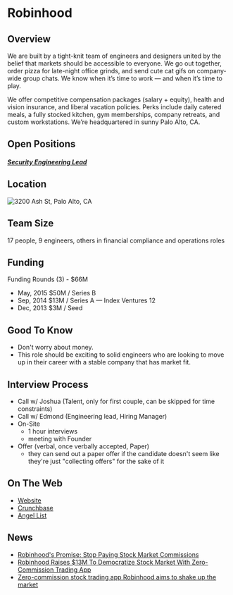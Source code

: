 # Robinhood

## Overview
We are built by a tight-knit team of engineers and designers united by the belief that markets should be accessible to everyone. We go out together, order pizza for late-night office grinds, and send cute cat gifs on company-wide group chats. We know when it’s time to work — and when it’s time to play.

We offer competitive compensation packages (salary + equity), health and vision insurance, and liberal vacation policies. Perks include daily catered meals, a fully stocked kitchen, gym memberships, company retreats, and custom workstations.  We’re headquartered in sunny Palo Alto, CA.

## Open Positions
##### [Security Engineering Lead](security-engineering-lead.md)

## Location
![3200 Ash St, Palo Alto, CA](https://maps.googleapis.com/maps/api/staticmap?center=3200+Ash+St,+Palo+Alto,+CA&zoom=13&scale=false&size=600x300&maptype=roadmap&format=png&visual_refresh=true&markers=size:mid%7Ccolor:0xff0000%7Clabel:%7C3200+Ash+St.,+Palo+Alto,+CA)

## Team Size
17 people, 9 engineers, others in financial compliance and operations roles

## Funding
Funding Rounds (3) - $66M
+ May, 2015	$50M / Series B
+ Sep, 2014	$13M / Series A	—	Index Ventures	12
+ Dec, 2013	$3M / Seed

## Good To Know
+ Don't worry about money.
+ This role should be exciting to solid engineers who are looking to move up in their career with a stable company that has market fit.

## Interview Process
+ Call w/ Joshua (Talent, only for first couple, can be skipped for time constraints)
+ Call w/ Edmond (Engineering lead, Hiring Manager)
+ On-Site
  + 1 hour interviews
  + meeting with Founder
+ Offer (verbal, once verbally accepted, Paper)
  + they can send out a paper offer if the candidate doesn't seem like they're just "collecting offers" for the sake of it

## On The Web
+ [Website](http://www.robinhood.com/)
+ [Crunchbase](https://www.crunchbase.com/organization/analyst#/entity)
+ [Angel List](https://angel.co/robinhood)

## News
+ [Robinhood's Promise: Stop Paying Stock Market Commissions](https://www.aol.com/article/2014/11/24/robinhoods-promise-stop-paying-stock-market-commissions/20996203)
+ [Robinhood Raises $13M To Democratize Stock Market With Zero-Commission Trading App](https://techcrunch.com/2014/09/23/robinhood-stock-app)
+ [Zero-commission stock trading app Robinhood aims to shake up the market](http://newatlas.com/robinhood-zero-commission-stock-trading-app/33963)
